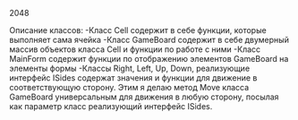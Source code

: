 2048

Описание классов:
-Класс Cell содержит в себе функции, которые выполняет сама ячейка
-Класс GameBoard содержит в себе двумерный массив объектов класса Cell и функции по работе с ними
-Класс MainForm содержит функции по отображению элементов GameBoard на элементы формы
-Классы Right, Left, Up, Down, реализующие интерфейс ISides содержат значения и функции для движение в соответствующую сторону. Этим я делаю метод Move класса GameBoard универсальным для движения в любую сторону, посылая как параметр класс реализующий интерфейс ISides.